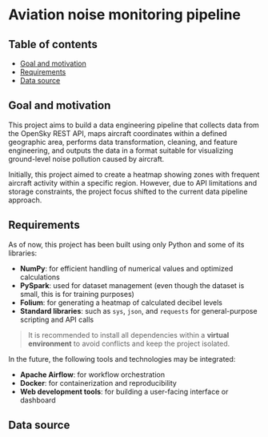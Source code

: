 # Aviation noise monitoring pipeline

## Table of contents

- [Goal and motivation](#goal-and-motivation)
- [Requirements](#requirements)
- [Data source]()

## Goal and motivation

This project aims to build a data engineering pipeline that collects data from the OpenSky REST API, maps aircraft coordinates within a defined geographic area, performs data transformation, cleaning, and feature engineering, and outputs the data in a format suitable for visualizing ground-level noise pollution caused by aircraft.

Initially, this project aimed to create a heatmap showing zones with frequent aircraft activity within a specific region. However, due to API limitations and storage constraints, the project focus shifted to the current data pipeline approach.

## Requirements

As of now, this project has been built using only Python and some of its libraries:

- **NumPy**: for efficient handling of numerical values and optimized calculations  
- **PySpark**: used for dataset management (even though the dataset is small, this is for training purposes)  
- **Folium**: for generating a heatmap of calculated decibel levels  
- **Standard libraries**: such as `sys`, `json`, and `requests` for general-purpose scripting and API calls

> It is recommended to install all dependencies within a **virtual environment** to avoid conflicts and keep the project isolated.

In the future, the following tools and technologies may be integrated:
- **Apache Airflow**: for workflow orchestration  
- **Docker**: for containerization and reproducibility  
- **Web development tools**: for building a user-facing interface or dashboard

## Data source